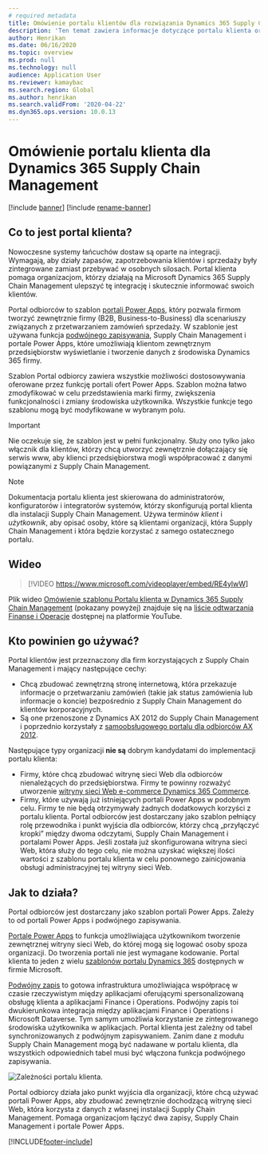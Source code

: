 ```yaml
---
# required metadata
title: Omówienie portalu klientów dla rozwiązania Dynamics 365 Supply Chain Management (zawiera wideo)
description: 'Ten temat zawiera informacje dotyczące portalu klienta oraz wyjaśnienie, kto powinien go używać oraz jak działa.'
author: Henrikan
ms.date: 06/16/2020
ms.topic: overview
ms.prod: null
ms.technology: null
audience: Application User
ms.reviewer: kamaybac
ms.search.region: Global
ms.author: henrikan
ms.search.validFrom: '2020-04-22'
ms.dyn365.ops.version: 10.0.13
---
```


# <a name="customer-portal-for-dynamics-365-supply-chain-management-overview"></a>Omówienie portalu klienta dla Dynamics 365 Supply Chain Management

[!include [banner](../includes/banner.md)]
[!include [rename-banner](~/includes/cc-data-platform-banner.md)]

## <a name="what-is-the-customer-portal"></a>Co to jest portal klienta?

Nowoczesne systemy łańcuchów dostaw są oparte na integracji. Wymagają, aby działy zapasów, zapotrzebowania klientów i sprzedaży były zintegrowane zamiast przebywać w osobnych silosach. Portal klienta pomaga organizacjom, którzy działają na Microsoft Dynamics 365 Supply Chain Management ulepszyć tę integrację i skutecznie informować swoich klientów.

Portal odbiorców to szablon [portali Power Apps](/powerapps/maker/portals/overview), który pozwala firmom tworzyć zewnętrznie firmy (B2B, Business-to-Business) dla scenariuszy związanych z przetwarzaniem zamówień sprzedaży. W szablonie jest używana funkcja [podwójnego zapisywania](../../fin-ops-core/dev-itpro/data-entities/dual-write/dual-write-home-page.md), Supply Chain Management i portale Power Apps, które umożliwiają klientom zewnętrznym przedsiębiorstw wyświetlanie i tworzenie danych z środowiska Dynamics 365 firmy.

Szablon Portal odbiorcy zawiera wszystkie możliwości dostosowywania oferowane przez funkcję portali ofert Power Apps. Szablon można łatwo zmodyfikować w celu przedstawienia marki firmy, zwiększenia funkcjonalności i zmiany środowiska użytkownika. Wszystkie funkcje tego szablonu mogą być modyfikowane w wybranym polu.

> [!IMPORTANT]
> Nie oczekuje się, że szablon jest w pełni funkcjonalny. Służy ono tylko jako włącznik dla klientów, którzy chcą utworzyć zewnętrznie dołączający się serwis www, aby klienci przedsiębiorstwa mogli współpracować z danymi powiązanymi z Supply Chain Management.

> [!NOTE]
> Dokumentacja portalu klienta jest skierowana do administratorów, konfiguratorów i integratorów systemów, którzy skonfigurują portal klienta dla instalacji Supply Chain Management. Używa terminów _klient_ i _użytkownik_, aby opisać osoby, które są klientami organizacji, która Supply Chain Management i która będzie korzystać z samego ostatecznego portalu.

## <a name="video"></a>Wideo

> [!VIDEO https://www.microsoft.com/videoplayer/embed/RE4ylwW]

Plik wideo [Omówienie szablonu Portalu klienta w Dynamics 365 Supply Chain Management](https://youtu.be/nPrqoLuHfV8) (pokazany powyżej) znajduje się na [liście odtwarzania Finanse i Operacje](https://www.youtube.com/playlist?list=PLcakwueIHoT_SYfIaPGoOhloFoCXiUSyW) dostępnej na platformie YouTube.

## <a name="who-should-use-it"></a>Kto powinien go używać?

Portal klientów jest przeznaczony dla firm korzystających z Supply Chain Management i mający następujące cechy:

- Chcą zbudować zewnętrzną stronę internetową, która przekazuje informacje o przetwarzaniu zamówień (takie jak status zamówienia lub informacje o koncie) bezpośrednio z Supply Chain Management do klientów korporacyjnych.
- Są one przenoszone z Dynamics AX 2012 do Supply Chain Management i poprzednio korzystały z [samoobsługowego portalu dla odbiorców AX 2012](/dynamicsax-2012/appuser-itpro/about-the-customer-self-service-portal).

Następujące typy organizacji **nie są** dobrym kandydatami do implementacji portalu klienta:

- Firmy, które chcą zbudować witrynę sieci Web dla odbiorców nienależących do przedsiębiorstwa. Firmy te powinny rozważyć utworzenie [witryny sieci Web e-commerce Dynamics 365 Commerce](../../commerce/create-ecommerce-site.md).
- Firmy, które używają już istniejących portali Power Apps w podobnym celu. Firmy te nie będą otrzymywały żadnych dodatkowych korzyści z portalu klienta. Portal odbiorców jest dostarczany jako szablon pełniący rolę przewodnika i punkt wyjścia dla odbiorców, którzy chcą „przyłączyć kropki” między dwoma odczytami, Supply Chain Management i portalami Power Apps. Jeśli została już skonfigurowana witryna sieci Web, która służy do tego celu, nie można uzyskać większej ilości wartości z szablonu portalu klienta w celu ponownego zainicjowania obsługi administracyjnej tej witryny sieci Web.

## <a name="how-does-it-work"></a>Jak to działa?

Portal odbiorców jest dostarczany jako szablon portali Power Apps. Zależy to od portali Power Apps i podwójnego zapisywania.

[Portale Power Apps](/powerapps/maker/portals/overview) to funkcja umożliwiająca użytkownikom tworzenie zewnętrznej witryny sieci Web, do której mogą się logować osoby spoza organizacji. Do tworzenia portali nie jest wymagane kodowanie. Portal klienta to jeden z wielu [szablonów portalu Dynamics 365](/powerapps/maker/portals/portal-templates#environment-with-model-driven-apps-in-dynamics-365) dostępnych w firmie Microsoft.

[Podwójny zapis](/powerapps/maker/portals/overview) to gotowa infrastruktura umożliwiająca współpracę w czasie rzeczywistym między aplikacjami oferującymi spersonalizowaną obsługę klienta a aplikacjami Finance i Operations. Podwójny zapis toi dwukierunkowa integracja między aplikacjami Finance i Operations i Microsoft Dataverse. Tym samym umożliwia korzystanie ze zintegrowanego środowiska użytkownika w aplikacjach. Portal klienta jest zależny od tabel synchronizowanych z podwójnym zapisywaniem. Zanim dane z modułu Supply Chain Management mogą być nadawane w portalu klienta, dla wszystkich odpowiednich tabel musi być włączona funkcja podwójnego zapisywania.

![Zależności portalu klienta.](media/customer-portal-elements.png "Zależności portalu klienta")

Portal odbiorcy działa jako punkt wyjścia dla organizacji, które chcą używać portali Power Apps, aby zbudować zewnętrznie dochodzącą witrynę sieci Web, która korzysta z danych z własnej instalacji Supply Chain Management. Pomaga organizacjom łączyć dwa zapisy, Supply Chain Management i portale Power Apps.


[!INCLUDE[footer-include](../../includes/footer-banner.md)]